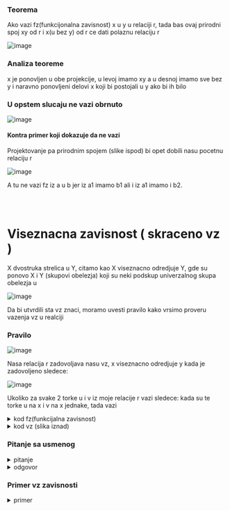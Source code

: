 <!-- Summary snippet

<details>
 <summary> Name of Summary </summary> 
  
Some snippet of text
 
</details>


-->

### Teorema

Ako vazi fz(funkcijonalna zavisnost) x u y u relaciji r, tada bas ovaj prirodni spoj xy od r i  x(u bez y) od r ce dati polaznu relaciju r

![image](https://user-images.githubusercontent.com/45834270/97109370-2cc5c080-16d3-11eb-82e2-f818c7a264c3.png)

### Analiza teoreme

x je ponovljen u obe projekcije, u levoj imamo xy a u desnoj imamo sve bez y i naravno ponovljeni delovi x koji bi postojali u y ako bi ih bilo

### U opstem slucaju ne vazi obrnuto

![image](https://user-images.githubusercontent.com/45834270/97109690-e7a28e00-16d4-11eb-9783-f44d0070b46e.png)

#### Kontra primer koji dokazuje da ne vazi

Projektovanje pa prirodnim spojem (slike ispod) bi opet dobili nasu pocetnu relaciju r

![image](https://user-images.githubusercontent.com/45834270/97109780-7a432d00-16d5-11eb-8770-7e5634d67680.png)

A tu ne vazi fz iz a u b jer iz a1 imamo b1 ali i iz a1 imamo i b2.

</br></br>

# Viseznacna zavisnost ( skraceno vz ) 

X dvostruka strelica u Y, citamo kao X viseznacno odredjuje Y, gde su ponovo X i Y (skupovi obelezja) koji su neki podskup univerzalnog skupa obelezja u

![image](https://user-images.githubusercontent.com/45834270/97110286-b1ffa400-16d8-11eb-9b8c-1c9616af72e4.png)

Da bi utvrdili sta vz znaci, moramo uvesti pravilo kako vrsimo proveru vazenja vz u realciji

### Pravilo

![image](https://user-images.githubusercontent.com/45834270/97113031-f47cad00-16e7-11eb-9cbf-353c9c9d9466.png)

Nasa relacija r zadovoljava nasu vz, x viseznacno odredjuje y kada je zadovoljeno sledece:

![image](https://user-images.githubusercontent.com/45834270/97113039-02cac900-16e8-11eb-85bf-bd1ad7bd1120.png)

Ukoliko za svake 2 torke u i v iz moje relacije r vazi sledece: kada su te torke u na x i v na x jednake, tada vazi

<details>
 <summary> kod fz(funkcijalna zavisnost)  </summary> 
 
 </br>
 
Da su onda jednaki i na y tj u[y] = v[y]
 
</details>

<details>
 <summary> kod vz (slika iznad)  </summary> 
 
 </br>
 
Se ne zahteva jednakost na y, nego se zahteva egzistencija neke torke, koja moze biti potpuno nova u odnosu na torke u i v ali formula ne trazi to, formula trazi da je to samo neka torka iz relacije r koja mora postojati, sto znaci da nije zabranjeno da ona bude jednaka torci u ili torci v ali ne mora biti, to je takva **nova torka da je u na xy jednako t na xy i da je v na x unija u bez y jednako t na x unija u bez y**

Sada zahtevamo da u slucaju jednakosti bilo koje dve torke na x mora postojati takva torka koja na prvim parcetom xy jednaka prvoj torci a na drugim parcetom x u bez y jednaka ovoj drugoj torci.
 
###### Definicija koja se pita !!
</details>

### Pitanje sa usmenog

<details>
 <summary> pitanje </summary> 
 
 </br>

Data je relacija sa puno torki(nije bitno koliko), kako cemo proveriti algoritamski, da li je zadovoljena fz X u Y

</details>

<details>
 <summary> odgovor </summary> 
 
 </br>

  - u postavimo na jednu torku fiksno, a v koristimo za prolazak kroz ostale torke u nasoj relaciji
  - onda proveravamo ispunjenost uslova za svake dve kombinacije 
  - isti taj proces uradimo i kada je v fiksno a u sluzi za prolazak kroz ostale torke relacije
  
Odnosno, proveravamo svaku sa svakom i gledamo ispunjenost uslova tekuce kombinacije

</details>


### Primer vz zavisnosti

<details>
 <summary> primer </summary> 
 
 </br>

![image](https://user-images.githubusercontent.com/45834270/97114318-24c84980-16f0-11eb-8a8b-d089476e6e55.png)

**Svako mora sa svakim da prodje u kombinaciji i mora ispuniti uslov**

#### Prva kombinacija: Ako uzmemo prvu torku a1, b1, c1 i drugu torku a1, b2, c2 

Da li postoji torka koja je jednaka prvoj na AB i drugoj nad AC. 

Pa postoji, to je treca a1, b1, c2. Jer nad AB su prva i treca torka jednake tj. a1, b1 su iste (sto se i trazi jer se gleda samo nad AB, tj nije potrebno gledati C kolonu) a takodje je treca torka jednaka drugoj torci nad AC odnosno jednaki su a1, c2.

#### Druga kombinacija: Ako uzmemo prvu a1, b1, c1 i trecu a1, b1, c2 torku

Da li postoji torka koja je jednaka prvoj na AB i trecoj nad AC. 

Postoji, i to je treca. Jer nad AB su prva i treca torka jednake, a i nad AC su jednake jer su treca i treca nad AC jednake. Bitan zakljucak iz ovoga je :
  - **ITERIRANA TORKA MOZE BITI ONA KOJU POSMATRAMO KAO TRENUTNU tj nije nuzno da torka t uvek bude RAZLICITA !**

#### Treca kombinacija: Ako uzmemo prvu i cetvrtu torku

Da li postoji torka koja je jednaka prvoj na AB i cetvrtoj nad AC. 



</details>


